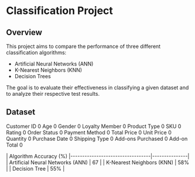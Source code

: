# Classification Project

## Overview

This project aims to compare the performance of three different classification algorithms: 
- Artificial Neural Networks (ANN)
- K-Nearest Neighbors (KNN)
- Decision Trees

The goal is to evaluate their effectiveness in classifying a given dataset and to analyze their respective test results.

## Dataset
Customer ID          0
Age                  0
Gender               0
Loyalty Member       0
Product Type         0
SKU                  0
Rating               0
Order Status         0
Payment Method       0
Total Price          0
Unit Price           0
Quantity             0
Purchase Date        0
Shipping Type        0
Add-ons Purchased    0
Add-on Total         0

| Algorithm                           Accuracy (%) 
|----------------------------------|---------------|
| Artificial Neural Networks (ANN) | 67            |
| K-Nearest Neighbors (KNN)        | 58%           |
| Decision Tree                    | 55%           |